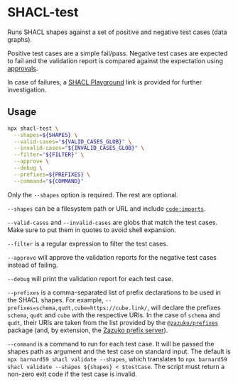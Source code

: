 # SHACL-test

Runs SHACL shapes against a set of positive and negative test cases (data graphs).

Positive test cases are a simple fail/pass.
Negative test cases are expected to fail and the validation report is compared against the
expectation using [approvals](https://npm.im/approvals).

In case of failures, a [SHACL Playground](https://shacl-playground.zazuko.com) 
link is provided for further investigation.

## Usage

```sh
npx shacl-test \
  --shapes=${SHAPES} \
  --valid-cases="${VALID_CASES_GLOB}" \
  --invalid-cases="${INVALID_CASES_GLOB}" \
  --filter="${FILTER}" \
  --approve \
  --debug \
  --prefixes=${PREFIXES} \
  --command="${COMMAND}"
```

Only the `--shapes` option is required. The rest are optional.

`--shapes` can be a filesystem path or URL and include [`code:imports`](https://github.com/zazuko/rdf-transform-graph-imports).

`--valid-cases` and `--invalid-cases` are globs that match the test cases. 
Make sure to put them in quotes to avoid shell expansion.

`--filter` is a regular expression to filter the test cases.

`--approve` will approve the validation reports for the negative test cases instead of failing.

`--debug` will print the validation report for each test case.

`--prefixes` is a comma-separated list of prefix declarations to be used in the SHACL shapes.
For example, `--prefixes=schema,qudt,cube=https://cube.link/`, will declare the prefixes
`schema`, `qudt` and `cube` with the respective URIs. In the case of `schema` and `qudt`, their
URIs are taken from the list provided by the [`@zazuko/prefixes`](https://github.com/zazuko/rdf-vocabularies/blob/master/packages/prefixes/prefixes.ts) package (and, by extension, the [Zazuko prefix server](https://prefix.zazuko.com)).

`--command` is a command to run for each test case. It will be passed the shapes path as argument and the test case on standard input. The default is `npx barnard59 shacl validate --shapes`, which translates to `npx barnard59 shacl validate --shapes ${shapes} < $testCase`. The script must return a non-zero exit code if the test case is invalid.

